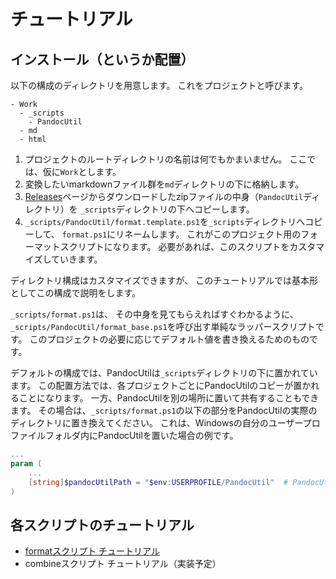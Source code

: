 # チュートリアル

## インストール（というか配置）

以下の構成のディレクトリを用意します。
これをプロジェクトと呼びます。

```
- Work
  - _scripts
    - PandocUtil
  - md
  - html
```

1. プロジェクトのルートディレクトリの名前は何でもかまいません。
   ここでは、仮に`Work`とします。
1. 変換したいmarkdownファイル群を`md`ディレクトリの下に格納します。
1. [Releases](https://github.com/ipponshimeji/PandocUtil/releases/)ページからダウンロードしたzipファイルの中身（`PandocUtil`ディレクトリ）を
   `_scripts`ディレクトリの下へコピーします。
1. `_scripts/PandocUtil/format.template.ps1`を`_scripts`ディレクトリへコピーして、
   `format.ps1`にリネームします。
   これがこのプロジェクト用のフォーマットスクリプトになります。
   必要があれば、このスクリプトをカスタマイズしていきます。

ディレクトリ構成はカスタマイズできますが、
このチュートリアルでは基本形としてこの構成で説明をします。

`_scripts/format.ps1`は、
その中身を見てもらえればすぐわかるように、
`_scripts/PandocUtil/format_base.ps1`を呼び出す単純なラッパースクリプトです。
このプロジェクトの必要に応じてデフォルト値を書き換えるためのものです。

デフォルトの構成では、PandocUtilは`_scripts`ディレクトリの下に置かれています。
この配置方法では、各プロジェクトごとにPandocUtilのコピーが置かれることになります。
一方、PandocUtilを別の場所に置いて共有することもできます。
その場合は、`_scripts/format.ps1`の以下の部分をPandocUtilの実際のディレクトリに置き換えてください。
これは、Windowsの自分のユーザープロファイルフォルダ内にPandocUtilを置いた場合の例です。

```powershell
...
param (
    ...
    [string]$pandocUtilPath = "$env:USERPROFILE/PandocUtil"  # PandocUtilの配置場所
)
```


## 各スクリプトのチュートリアル

* [formatスクリプト チュートリアル](Tutorial_format.ja.md)
* combineスクリプト チュートリアル（実装予定）
